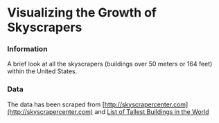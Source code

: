# Visualizing the Growth of Skyscrapers

### Information

A brief look at all the skyscrapers (buildings over 50 meters or 164 feet) within the United States.

### Data

The data has been scraped from [http://skyscrapercenter.com](http://skyscrapercenter.com) and [List of Tallest Buildings in the World](https://en.wikipedia.org/wiki/List_of_tallest_buildings_in_the_world)
